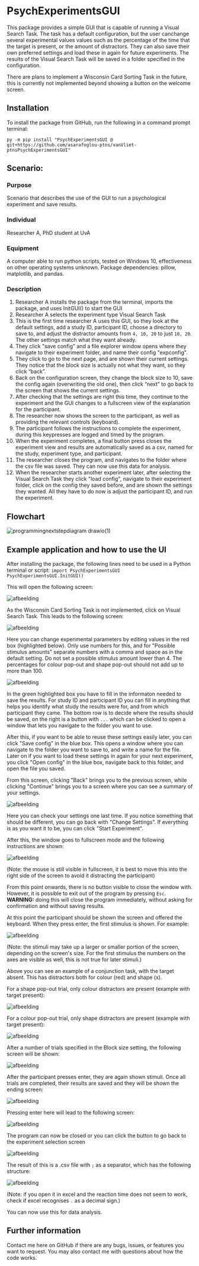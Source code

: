 # PsychExperimentsGUI
This package provides a simple GUI that is capable of running a Visual Search Task. The task has a default configuration, but the user canchange several experimental values values such as the percentage of the time that the target is present, or the amount of distractors. They can also save their own preferred settings and load these in again for future experiments. The results of the Visual Search Task will be saved in a folder specified in the configuration.

There are plans to implement a Wisconsin Card Sorting Task in the future, this is currently not implemented beyond showing a button on the welcome screen.

## Installation
To install the package from GitHub, run the following in a command prompt terminal:

``py -m pip install "PsychExperimentsGUI @ git+https://github.com/asarafoglou-ptns/vanVliet-ptnsPsychExperimentsGUI"``

## Scenario:

### Purpose
Scenario that describes the use of the GUI to run a psychological experiment and save results.

### Individual
Researcher A, PhD student at UvA

### Equipment
A computer able to run python scripts, tested on Windows 10, effectiveness on other operating systems unknown.
Package dependencies: pillow, matplotlib, and pandas.

### Description
1. Researcher A installs the package from the terminal, imports the package, and uses InitGUI() to start the GUI
2. Researcher A selects the experiment type Visual Search Task
3. This is the first time researcher A uses this GUI, so they look at the default settings, add a study ID, participant ID, choose a directory to save to, and adjust the distractor amounts from ``4, 10, 20`` to just ``10, 20``. The other settings match what they want already.
4. They click "save config" and a file explorer window opens where they navigate to their experiment folder, and name their config "expconfig".
5. They click to go to the next page, and are shown their current settings. They notice that the block size is actually not what they want, so they click “back”.
6.	Back on the configuration screen, they change the block size to 10, save the config again (overwriting the old one), then click “next” to go back to the screen that shows the current settings.
8.	After checking that the settings are right this time, they continue to the experiment and the GUI changes to a fullscreen view of the explanation for the participant.
9.	The researcher now shows the screen to the participant, as well as providing the relevant controls (keyboard).
10.	The participant follows the instructions to complete the experiment, during this keypresses are logged and timed by the program.
11.	When the experiment completes, a final button press closes the experiment view and results are automatically saved as a csv, named for the study, experiment type, and participant.
12.	The researcher closes the program, and navigates to the folder where the csv file was saved. They can now use this data for analysis.
13.	When the researcher starts another experiment later, after selecting the Visual Search Task they click "load config", navigate to their experiment folder, click on the config they saved before, and are shown the settings they wanted. All they have to do now is adjust the participant ID, and run the experiment.

## Flowchart

![programmingnextstepdiagram drawio(1)](https://github.com/asarafoglou-ptns/vanVliet-ptnsPsychExperimentsGUI/assets/157616983/e092ddd5-e5ce-4cb8-8d8f-3709e8022558)


## Example application and how to use the UI
After installing the package, the following lines need to be used in a Python terminal or script:
``import PsychExperimentsGUI``
``PsychExperimentsGUI.InitGUI()``

This will open the following screen:

![afbeelding](https://github.com/asarafoglou-ptns/vanVliet-ptnsPsychExperimentsGUI/assets/157616983/4a220769-cccb-44c9-85cc-924cafce5661)

As the Wisconsin Card Sorting Task is not implemented, click on Visual Search Task.
This leads to the following screen:

![afbeelding](https://github.com/asarafoglou-ptns/vanVliet-ptnsPsychExperimentsGUI/assets/157616983/3f3fe1d2-5338-4726-96f5-372b09d28b30)

Here you can change experimental parameters by editing values in the red box (highlighted below). Only use numbers for this, and for "Possible stimulus amounts" separate numbers with a comma and space as in the default setting. Do not set a possible stimulus amount lower than 4. The percentages for colour pop-out and shape pop-out should not add up to more than 100.

![afbeelding](https://github.com/asarafoglou-ptns/vanVliet-ptnsPsychExperimentsGUI/assets/157616983/f50dc1d1-a495-4565-832b-23b56a4527ec)


In the green highlighted box you have to fill in the informaton needed to save the results. For study ID and participant ID you can fill in anything that helps you identify what study the results were for, and from which participant they came. The bottom row is to decide where the results should be saved, on the right is a button with ``...`` which can be clicked to open a window that lets you navigate to the folder you want to use.

After this, if you want to be able to reuse these settings easily later, you can click "Save config" in the blue box. This opens a window where you can navigate to the folder you want to save to, and write a name for the file. Later on if you want to load these settings in again for your next experiment, you click "Open config" in the blue box, navigate back to this folder, and open the file you saved.

From this screen, clicking "Back" brings you to the previous screen, while clicking "Continue" brings you to a screen where you can see a summary of your settings.

![afbeelding](https://github.com/asarafoglou-ptns/vanVliet-ptnsPsychExperimentsGUI/assets/157616983/090c241a-5d7c-4aca-91cb-51d10d803c64)

Here you can check your settings one last time. If you notice something that should be different, you can go back with "Change Settings". If everything is as you want it to be, you can click "Start Experiment".

After this, the window goes to fullscreen mode and the following instructions are shown:

![afbeelding](https://github.com/asarafoglou-ptns/vanVliet-ptnsPsychExperimentsGUI/assets/157616983/3041f638-86ce-47dd-bb95-33ba4c85dc34)

(Note: the mouse is still visible in fullscreen, it is best to move this into the right side of the screen to avoid it distracting the participant)

From this point onwards, there is no button visible to close the window with. However, it is possible to exit out of the program by pressing ``Esc``. **WARNING:** doing this will close the program immediately, without asking for confirmation and without saving results.

At this point the participant should be shown the screen and offered the keyboard. When they press enter, the first stimulus is shown. For example:

![afbeelding](https://github.com/asarafoglou-ptns/vanVliet-ptnsPsychExperimentsGUI/assets/157616983/2014af19-ef3c-478f-95be-774723ec6151)

(Note: the stimuli may take up a larger or smaller portion of the screen, depending on the screen's size. For the first stimulus the numbers on the axes are visible as well, this is not true for later stimuli.)

Above you can see an example of a conjunction task, with the target absent. This has distractors both for colour (red) and shape (x).

For a shape pop-out trial, only colour distractors are present (example with target present):

![afbeelding](https://github.com/asarafoglou-ptns/vanVliet-ptnsPsychExperimentsGUI/assets/157616983/08319bd6-a40d-4fbc-9cc2-2517da8318e7)


For a colour pop-out trial, only shape distractors are present (example with target present):

![afbeelding](https://github.com/asarafoglou-ptns/vanVliet-ptnsPsychExperimentsGUI/assets/157616983/d4094e7c-90b0-4b0a-9001-8be875b12b08)

After a number of trials specified in the Block size setting, the following screen will be shown:

![afbeelding](https://github.com/asarafoglou-ptns/vanVliet-ptnsPsychExperimentsGUI/assets/157616983/ff520645-4713-4eb7-8aa7-95d1b36645b2)

After the participant presses enter, they are again shown stimuli. Once all trials are completed, their results are saved and they will be shown the ending screen:

![afbeelding](https://github.com/asarafoglou-ptns/vanVliet-ptnsPsychExperimentsGUI/assets/157616983/ccf33b34-2b82-42eb-ae74-1ebae1d07655)

Pressing enter here will lead to the following screen:

![afbeelding](https://github.com/asarafoglou-ptns/vanVliet-ptnsPsychExperimentsGUI/assets/157616983/e5786b65-0658-433c-af9b-24f6b64e50a5)

The program can now be closed or you can click the button to go back to the experiment selection screen

![afbeelding](https://github.com/asarafoglou-ptns/vanVliet-ptnsPsychExperimentsGUI/assets/157616983/6026a0d3-9b57-4268-85cb-b318ee2e1856)

The result of this is a .csv file with ``;`` as a separator, which has the following structure:

![afbeelding](https://github.com/asarafoglou-ptns/vanVliet-ptnsPsychExperimentsGUI/assets/157616983/34fabbc1-b8d0-4e53-8aed-0c8efaef7ed3)

(Note: if you open it in excel and the reaction time does not seem to work, check if excel recognises ``.`` as a decimal sign.)

You can now use this for data analysis.

## Further information

Contact me here on GitHub if there are any bugs, issues, or features you want to request. You may also contact me with questions about how the code works.
